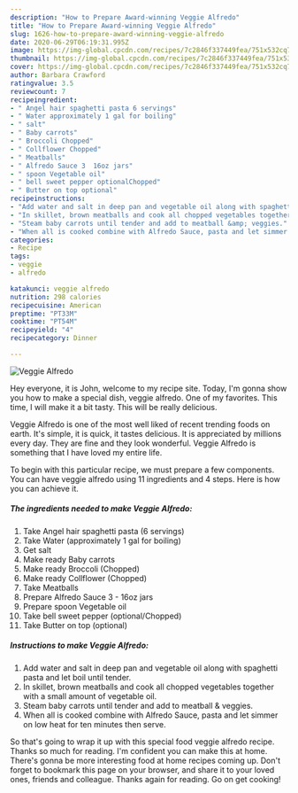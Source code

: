 ```yaml
---
description: "How to Prepare Award-winning Veggie Alfredo"
title: "How to Prepare Award-winning Veggie Alfredo"
slug: 1626-how-to-prepare-award-winning-veggie-alfredo
date: 2020-06-29T06:19:31.995Z
image: https://img-global.cpcdn.com/recipes/7c2846f337449fea/751x532cq70/veggie-alfredo-recipe-main-photo.jpg
thumbnail: https://img-global.cpcdn.com/recipes/7c2846f337449fea/751x532cq70/veggie-alfredo-recipe-main-photo.jpg
cover: https://img-global.cpcdn.com/recipes/7c2846f337449fea/751x532cq70/veggie-alfredo-recipe-main-photo.jpg
author: Barbara Crawford
ratingvalue: 3.5
reviewcount: 7
recipeingredient:
- " Angel hair spaghetti pasta 6 servings"
- " Water approximately 1 gal for boiling"
- " salt"
- " Baby carrots"
- " Broccoli Chopped"
- " Collflower Chopped"
- " Meatballs"
- " Alfredo Sauce 3  16oz jars"
- " spoon Vegetable oil"
- " bell sweet pepper optionalChopped"
- " Butter on top optional"
recipeinstructions:
- "Add water and salt in deep pan and vegetable oil along with spaghetti pasta and let boil until tender."
- "In skillet, brown meatballs and cook all chopped vegetables together with a small amount of vegetable oil."
- "Steam baby carrots until tender and add to meatball &amp; veggies."
- "When all is cooked combine with Alfredo Sauce, pasta and let simmer on low heat for ten minutes then serve."
categories:
- Recipe
tags:
- veggie
- alfredo

katakunci: veggie alfredo 
nutrition: 298 calories
recipecuisine: American
preptime: "PT33M"
cooktime: "PT54M"
recipeyield: "4"
recipecategory: Dinner

---
```



![Veggie Alfredo](https://img-global.cpcdn.com/recipes/7c2846f337449fea/751x532cq70/veggie-alfredo-recipe-main-photo.jpg)

Hey everyone, it is John, welcome to my recipe site. Today, I'm gonna show you how to make a special dish, veggie alfredo. One of my favorites. This time, I will make it a bit tasty. This will be really delicious.

Veggie Alfredo is one of the most well liked of recent trending foods on earth. It's simple, it is quick, it tastes delicious. It is appreciated by millions every day. They are fine and they look wonderful. Veggie Alfredo is something that I have loved my entire life.




To begin with this particular recipe, we must prepare a few components. You can have veggie alfredo using 11 ingredients and 4 steps. Here is how you can achieve it.

<!--inarticleads1-->

##### The ingredients needed to make Veggie Alfredo:

1. Take  Angel hair spaghetti pasta (6 servings)
1. Take  Water (approximately 1 gal for boiling)
1. Get  salt
1. Make ready  Baby carrots
1. Make ready  Broccoli (Chopped)
1. Make ready  Collflower (Chopped)
1. Take  Meatballs
1. Prepare  Alfredo Sauce 3 - 16oz jars
1. Prepare  spoon Vegetable oil
1. Take  bell sweet pepper (optional/Chopped)
1. Take  Butter on top (optional)




<!--inarticleads2-->

##### Instructions to make Veggie Alfredo:

1. Add water and salt in deep pan and vegetable oil along with spaghetti pasta and let boil until tender.
1. In skillet, brown meatballs and cook all chopped vegetables together with a small amount of vegetable oil.
1. Steam baby carrots until tender and add to meatball &amp; veggies.
1. When all is cooked combine with Alfredo Sauce, pasta and let simmer on low heat for ten minutes then serve.




So that's going to wrap it up with this special food veggie alfredo recipe. Thanks so much for reading. I'm confident you can make this at home. There's gonna be more interesting food at home recipes coming up. Don't forget to bookmark this page on your browser, and share it to your loved ones, friends and colleague. Thanks again for reading. Go on get cooking!
